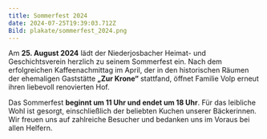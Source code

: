 ```yaml
---
title: Sommerfest 2024
date: 2024-07-25T19:39:03.712Z
Bild: plakate/sommerfest_2024.png
---
```

Am **25. August 2024** lädt der Niederjosbacher Heimat- und Geschichtsverein herzlich zu seinem Sommerfest ein. Nach dem erfolgreichen Kaffeenachmittag im April, der in den historischen Räumen der ehemaligen Gaststätte **„Zur Krone“** stattfand, öffnet Familie Volp erneut ihren liebevoll renovierten Hof.

Das Sommerfest **beginnt um 11 Uhr und endet um 18 Uhr**. Für das leibliche Wohl ist gesorgt, einschließlich der beliebten Kuchen unserer Bäckerinnen. Wir freuen uns auf zahlreiche Besucher und bedanken uns im Voraus bei allen Helfern.
